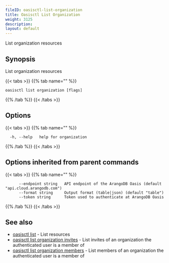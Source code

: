 ```yaml
---
fileID: oasisctl-list-organization
title: Oasisctl List Organization
weight: 3125
description: 
layout: default
---
```

List organization resources

## Synopsis

List organization resources

{{< tabs >}}
{{% tab name="" %}}
```
oasisctl list organization [flags]
```
{{% /tab %}}
{{< /tabs >}}

## Options

{{< tabs >}}
{{% tab name="" %}}
```
  -h, --help   help for organization
```
{{% /tab %}}
{{< /tabs >}}

## Options inherited from parent commands

{{< tabs >}}
{{% tab name="" %}}
```
      --endpoint string   API endpoint of the ArangoDB Oasis (default "api.cloud.arangodb.com")
      --format string     Output format (table|json) (default "table")
      --token string      Token used to authenticate at ArangoDB Oasis
```
{{% /tab %}}
{{< /tabs >}}

## See also

* [oasisctl list]()	 - List resources
* [oasisctl list organization invites](oasisctl-list-organization-invites)	 - List invites of an organization the authenticated user is a member of
* [oasisctl list organization members](oasisctl-list-organization-members)	 - List members of an organization the authenticated user is a member of

